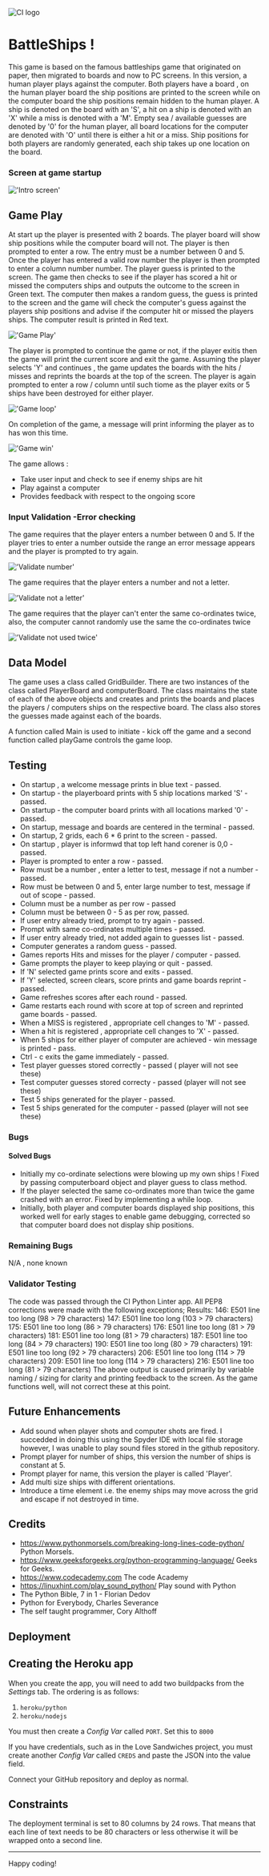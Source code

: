 ![CI logo](https://codeinstitute.s3.amazonaws.com/fullstack/ci_logo_small.png)

# BattleShips ! 
This game is based on the famous battleships game that originated on paper, then migrated to boards and now to PC screens. In this version, a human player plays against the computer. Both players have a board , on the human player board the ship positions are printed to the screen while on the computer board the ship positions remain hidden to the human player. 
A ship is denoted on the board with an 'S', a hit on a ship is denoted with an 'X' while a miss is denoted with a 'M'. Empty sea / available guesses are denoted by '0' for the human player, all board locations for the computer are denoted with 'O' until there is either a hit or a miss. 
Ship positions for both players are randomly generated, each ship takes up one location on the board. 

### Screen at game startup
!['Intro screen'](assets/images/intro.PNG)



## Game Play
At start up the player is presented with 2 boards. The player board will show ship positions while the computer board will not. The player is then prompted to enter a row. The entry must be a number between 0 and 5. Once the player has entered a valid row number the player is then prompted to enter a column number number. The player guess is printed to the screen. The game then checks to see if the player has scored a hit or missed the computers ships and outputs the outcome to the screen in Green text. 
The computer then makes a random guess, the guess is printed to the screen and the game will check the computer's guess against the players ship positions and advise if the computer hit or missed the players ships. The computer result is printed in Red text. 

!['Game Play'](assets/images/first_choice.PNG)

The player is prompted to continue the game or not, if the player exitis then the game will print the current score and exit the game. Assuming the player selects 'Y' and continues , the game updates the boards with the hits / misses and reprints the boards at the top of the screen. The player is again prompted to enter a row / column until such tiome as the player exits or 5 ships have been destroyed for either player.

!['Game loop'](assets/images/game_loop.PNG)

On completion of the game, a message will print informing the player as to has won this time. 

!['Game win'](assets/images/game_win.PNG)

The game allows :
* Take user input and check to see if enemy ships are hit
* Play against a computer
* Provides feedback with respect to the ongoing score

### Input Validation -Error checking
The game requires that the player enters a number between 0 and 5. If the player tries to enter a number outside the range an error message appears and the player is prompted to try again. 

!['Validate number'](assets/images/val1.PNG)

The game requires that the player enters a number and not a letter. 

!['Validate not a letter'](assets/images/val2.PNG)

The game requires that the player can't enter the same co-ordinates twice, also, the computer cannot randomly use the same the co-ordinates twice

!['Validate not used twice'](assets/images/val3.PNG)

## Data Model
The game uses a class called GridBuilder. There are two instances of the class called PlayerBoard and computerBoard. The class maintains the state of each of the above objects and creates and prints the boards and places the players / computers ships on the respective board. 
The class also stores the guesses made against each of the boards.

A function called Main is used to initiate - kick off the game and a second function called playGame controls the game loop. 

## Testing
* On startup , a welcome message prints in blue text - passed.
* On startup - the playerboard prints with 5 ship locations marked 'S' - passed.
* On startup - the computer board prints with all locations marked '0' - passed. 
* On startup, message and boards are centered in the terminal - passed.
* On startup, 2 grids, each 6 * 6 print to the screen - passed.
* On startup , player is informwd that top left hand corener is 0,0 - passed.
* Player is prompted to enter a row - passed.
* Row must be a number , enter a letter to test, message if not a number - passed.
* Row must be between 0 and 5, enter large number to test, message if out of scope - passed. 
* Column must be a number as per row - passed
* Column must be between 0 - 5 as per row, passed.
* If user entry already tried, prompt to try again - passed.
* Prompt with same co-ordinates multiple times - passed.
* If user entry already tried, not added again to guesses list - passed.
* Computer generates a random guess - passed.
* Games reports Hits and misses for the player / computer - passed. 
* Game prompts the player to keep playing or quit - passed.
* If 'N' selected game prints score and exits - passed. 
* If 'Y' selected, screen clears, score prints and game boards reprint - passed. 
* Game refreshes scores after each round - passed. 
* Game restarts each round with score at top of screen and reprinted game boards - passed. 
* When a MISS is registered , appropriate cell changes to 'M' - passed.
* When a hit is registered , appropriate cell changes to 'X' - passed. 
* When 5 ships for either player of computer are achieved - win message is printed - pass. 
* Ctrl - c exits the game immediately - passed. 
* Test player guesses stored correctly - passed ( player will not see these)
* Test computer guesses stored correcty - passed (player will not see these)
* Test 5 ships generated for the player - passed.
* Test 5 ships generated for the computer - passed (player will not see these)

### Bugs
#### Solved Bugs
* Initially my co-ordinate selections were blowing up my own ships ! Fixed by passing computerboard object and player guess to class method.
* If the player selected the same co-ordinates more than twice the game crashed with an error. Fixed by implementing a while loop.
* Initially, both player and computer boards displayed ship positions, this worked well for early stages to enable game debugging, corrected so that computer board does not display ship positions.

### Remaining Bugs
N/A , none known

### Validator Testing
The code was passed through the CI Python Linter app. All PEP8 corrections were made with the following exceptions;
Results:
146: E501 line too long (98 > 79 characters)
147: E501 line too long (103 > 79 characters)
175: E501 line too long (86 > 79 characters)
176: E501 line too long (81 > 79 characters)
181: E501 line too long (81 > 79 characters)
187: E501 line too long (84 > 79 characters)
190: E501 line too long (80 > 79 characters)
191: E501 line too long (92 > 79 characters)
206: E501 line too long (114 > 79 characters)
209: E501 line too long (114 > 79 characters)
216: E501 line too long (81 > 79 characters)
The above output is caused primarily by variable naming / sizing for clarity and printing feedback to the screen. As the game functions well, will not correct these at this point. 

## Future Enhancements
* Add sound when player shots and computer shots are fired. I succedded in doing this using the Spyder IDE with local file storage however, I was unable to play sound files stored in the github repository.
* Prompt player for number of ships, this version the number of ships is constant at 5.
* Prompt player for name, this version the player is called 'Player'.
* Add multi size ships with different orientations.
* Introduce a time element i.e. the enemy ships may move across the grid and escape if not destroyed in time.

## Credits
* https://www.pythonmorsels.com/breaking-long-lines-code-python/  Python Morsels.
* https://www.geeksforgeeks.org/python-programming-language/  Geeks for Geeks.
* https://www.codecademy.com The code Academy
* https://linuxhint.com/play_sound_python/  Play sound with Python
* The Python Bible, 7 in 1 - Florian Dedov
* Python for Everybody, Charles Severance
* The self taught programmer, Cory Althoff

## Deployment


## Creating the Heroku app

When you create the app, you will need to add two buildpacks from the _Settings_ tab. The ordering is as follows:

1. `heroku/python`
2. `heroku/nodejs`

You must then create a _Config Var_ called `PORT`. Set this to `8000`

If you have credentials, such as in the Love Sandwiches project, you must create another _Config Var_ called `CREDS` and paste the JSON into the value field.

Connect your GitHub repository and deploy as normal.

## Constraints

The deployment terminal is set to 80 columns by 24 rows. That means that each line of text needs to be 80 characters or less otherwise it will be wrapped onto a second line.

-----
Happy coding!